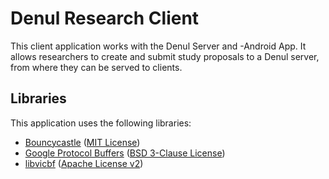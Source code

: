 Denul Research Client
=====================

This client application works with the Denul Server and -Android App. It allows researchers to create and submit study
proposals to a Denul server, from where they can be served to clients.

## Libraries
This application uses the following libraries:
- [Bouncycastle](https://www.bouncycastle.org/) ([MIT License](https://www.bouncycastle.org/licence.html))
- [Google Protocol Buffers](https://github.com/google/protobuf) ([BSD 3-Clause License](https://github.com/google/protobuf/blob/master/LICENSE))
- [libvicbf](https://github.com/malexmave/libvicbf) ([Apache License v2](https://github.com/malexmave/libvicbf/blob/master/LICENSE))
